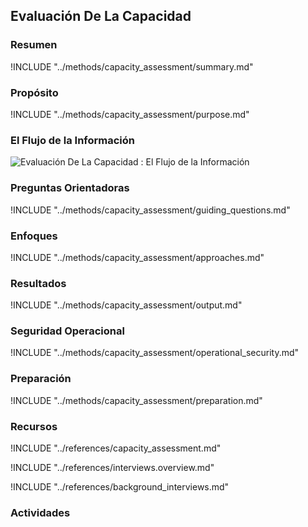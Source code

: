 ## Evaluación De La Capacidad

### Resumen

!INCLUDE "../methods/capacity_assessment/summary.md"

### Propósito

!INCLUDE "../methods/capacity_assessment/purpose.md"

### El Flujo de la Información

![Evaluación De La Capacidad : El Flujo de la Información](images/info_flows/capacity_assessment.svg)

### Preguntas Orientadoras

!INCLUDE "../methods/capacity_assessment/guiding_questions.md"

### Enfoques

!INCLUDE "../methods/capacity_assessment/approaches.md"

### Resultados
!INCLUDE "../methods/capacity_assessment/output.md"

### Seguridad Operacional
!INCLUDE "../methods/capacity_assessment/operational_security.md"

### Preparación
!INCLUDE "../methods/capacity_assessment/preparation.md"

### Recursos

<div class="greybox">
!INCLUDE "../references/capacity_assessment.md"

!INCLUDE "../references/interviews.overview.md"

!INCLUDE "../references/background_interviews.md"

</div>

### Actividades
